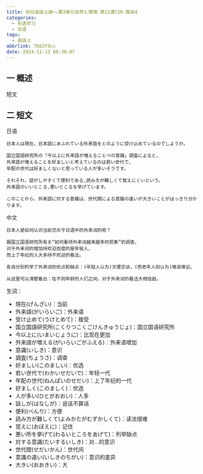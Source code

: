 ```yaml
---
title: 标日高级上册——第3单元自然と環境-第12课CSR-跟读4
categories:
  - 外语学习
  - 日语
tags:
  - 高级上
abbrlink: 7b63f9cc
date: 2024-11-13 08:30:07
---
```

## 一 概述

短文

<!--more-->

## 二 短文

日语

```
日本人は現在，日本語にあふれている外来語をとのように受け止めているのでしようか。

国立国語研究所の「今以上に外来語が増えることペの意識」調査によると，
外来語が増えることを好ましいと考えているのは若い世代で,
年配の世代は好ましくないと思っている人が多いそうです。

それそれ，話がしやすくて便利である,読み方が難しくて覚えにくいという，
外来語のいいとこる,悪いとこるを举げています。

このことから，外来語に対する意識は，世代間による意識の違いが大きいことがはっきり分かります。
```

中文

```
日本人是如何认识当前充斥于日语中的外来词的呢？

据国立国语研究所有关“如何看待外来词越来越多的现象”的调查，
对于外来词的增加持欢迎态度的是年轻人，
而上了年纪的人大多持不欢迎的看法。

各自分别列举了外来词的优点和缺点：(年轻人认为)方便交谈，(而老年人则认为)难读难记。

从这里可以清楚看出：在不同年龄的人们之间，对于外来词的看法大相径庭。
```

生词：

* 現在(げんざい)：当前
* 外来語(がいらいご)：外来语
* 受け止めて(うけとめて)：接受
* 国立国語研究所(こくりつこくごけんきゅうじょ)：国立国语研究所
* 今以上に(いまいじょうに)：比现在更加
* 外来語が増える(がいらいごがふえる)：外来语增加
* 意識(いしき)：意识
* 調査(ちょうさ)：调查
* 好ましい(このましい)：优选
* 若い世代で(わかいせだいで)：年轻一代
* 年配の世代(ねんぱいのせだい)：上了年纪的一代
* 好ましく(このましく)：优选
* 人が多い(ひとがおおい)：人多
* 話しが(はなしが)：说话不算话
* 便利(べんり)：方便
* 読み方が難しくて(よみかたがむずかしくて)：读法很难
* 覚えに(おぼえに)：记住
* 悪い所を挙げて(わるいところをあげて)：列举缺点
* 対する意識(たいするいしき)：对…的意识
* 世代間(せだいかん)：世代间
* 意識の違い(いしきのちがい)：意识的差异
* 大きい(おおきい)：大